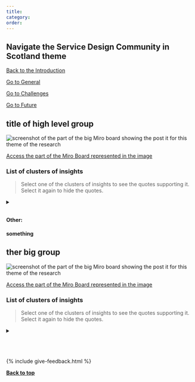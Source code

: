 ```yaml
---
title: 
category: 
order: 
---
```



<div class="item-nav">
<h2>Navigate the Service Design Community in Scotland theme</h2>
   <p><span><a href="/practitioner-stories/Category/intro">Back to the Introduction</a></span></p>
   <p><span><a href="/practitioner-stories/Category/general">Go to General</a></span></p>
   <p><span><a href="/practitioner-stories/Category/challenges">Go to Challenges</a></span></p>
   <p><span><a href="/practitioner-stories/Category/future">Go to Future</a></span></p>
</div>

<h2 class="top-line">title of high level group</h2>

![screenshot of the part of the big Miro board showing the post it for this theme of the research](/practitioner-stories/images/Category/)
<p><a href="" target="_blank">Access the part of the Miro Board represented in the image</a></p>

### List of clusters of insights

> Select one of the clusters of insights to see the quotes supporting it. Select it again to hide the quotes.

 <details>
 <summary><span></span></summary>
 <ul>
    <li></li>
 </ul>
 </details>
<br>

**Other:**

#### something

<h2 class="top-line">ther big group</h2>

![screenshot of the part of the big Miro board showing the post it for this theme of the research](/practitioner-stories/images/Category/)
<p><a href="" target="_blank">Access the part of the Miro Board represented in the image</a></p>

### List of clusters of insights

> Select one of the clusters of insights to see the quotes supporting it. Select it again to hide the quotes.
 <details>
 <summary><span></span></summary>
 <ul>
    <li></li>
 </ul>
 </details>
<br>

<br><br>
{% include give-feedback.html %}

<p><a href="#"><strong>Back to top</strong></a></p>

<!--

<a href="" target="_blank"></a>

-->